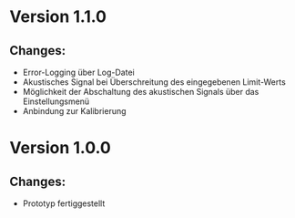

# Version 1.1.0
## Changes:
* Error-Logging über Log-Datei
* Akustisches Signal bei Überschreitung des eingegebenen Limit-Werts
* Möglichkeit der Abschaltung des akustischen Signals über das Einstellungsmenü
* Anbindung zur Kalibrierung

# Version 1.0.0
## Changes:
* Prototyp fertiggestellt